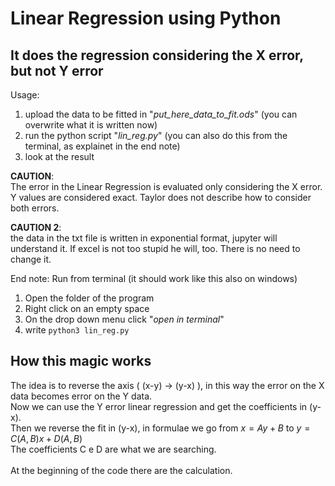 # Linear Regression using Python 
## It does the regression considering the X error, but not Y error

Usage: 
1. upload the data to be fitted in "*put_here_data_to_fit.ods*" (you can overwrite what it is written now)
2. run the python script "*lin_reg.py*" (you can also do this from the terminal, as explainet in the end note)
3. look at the result

**CAUTION**:<br>
The error in the Linear Regression is evaluated only considering the X error. Y values are considered exact. Taylor does not describe how to consider both errors.

**CAUTION 2**:<br>
the data in the txt file is written in exponential format, jupyter will understand it. If excel is not too stupid he will, too.
There is no need to change it. 

End note: Run from terminal (it should work like this also on windows)
1. Open the folder of the program
2. Right click on an empty space
3. On the drop down menu click "*open in terminal*"
4. write ```python3 lin_reg.py```

## How this magic works

The idea is to reverse the axis ( (x-y) -> (y-x) ), in this way the error on the X data becomes error on the Y data.<br>
Now we can use the Y error linear regression and get the coefficients in (y-x).<br>
Then we reverse the fit in (y-x), in formulae we go from $x = Ay + B$ to $y = C(A,B)x + D(A,B)$<br>
The coefficients C e D are what we are searching.<br>
<br>
At the beginning of the code there are the calculation.





